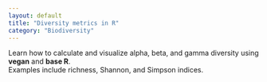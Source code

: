 ```yaml
---
layout: default
title: "Diversity metrics in R"
category: "Biodiversity"
---
```

Learn how to calculate and visualize alpha, beta, and gamma diversity using **vegan** and **base R**.  
Examples include richness, Shannon, and Simpson indices.
